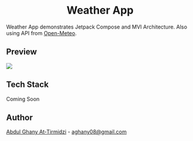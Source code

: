 <h1 align="center">Weather App</h1>

Weather App demonstrates Jetpack Compose and MVI Architecture. Also using API from [Open-Meteo](https://open-meteo.com/en).

## Preview
<img src="https://user-images.githubusercontent.com/73926625/180350322-1eedc341-d037-4088-bf30-d7f4a0f03091.png"/>

## Tech Stack
Coming Soon

## Author
[Abdul Ghany At-Tirmidzi](https://www.linkedin.com/in/abghany/) - aghany08@gmail.com
